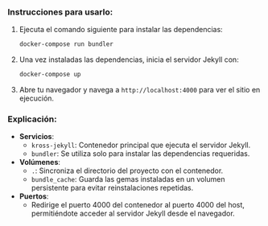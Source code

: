 ### Instrucciones para usarlo:
1. Ejecuta el comando siguiente para instalar las dependencias:
   ```bash
   docker-compose run bundler
   ```
2. Una vez instaladas las dependencias, inicia el servidor Jekyll con:
   ```bash
   docker-compose up
   ```
3. Abre tu navegador y navega a `http://localhost:4000` para ver el sitio en ejecución.

### Explicación:
- **Servicios**:
  - `kross-jekyll`: Contenedor principal que ejecuta el servidor Jekyll.
  - `bundler`: Se utiliza solo para instalar las dependencias requeridas.
- **Volúmenes**:
  - `.`: Sincroniza el directorio del proyecto con el contenedor.
  - `bundle_cache`: Guarda las gemas instaladas en un volumen persistente para evitar reinstalaciones repetidas.
- **Puertos**:
  - Redirige el puerto 4000 del contenedor al puerto 4000 del host, permitiéndote acceder al servidor Jekyll desde el navegador.

